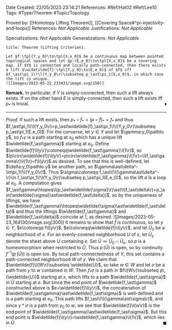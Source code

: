 <div class="topSpace"></div>

Date Created: 22/05/2023 23:14:21
References: #Ref/Hat02 #Ref/Lee10
Tags: #Type/Theorem #Topic/Topology

Proved by: [[Homotopy Lifting Theorem]], [[Covering Space#^pi-injectivity-and-loops]]
References: <i>Not Applicable</i>
Justifications: <i>Not Applicable</i>

Specializations: <i>Not Applicable</i>
Generalizations: <i>Not Applicable</i>

``` ad-Theorem
title: Theorem (Lifting Criterion).

Let $f:\tpl{Y,y_0}\to\tpl{X,x_0}$ be a continuous map between pointed topological spaces and let $p:(E,e_0)\to\tpl{X,x_0}$ be a covering map. If $Y$ is connected and locally path-connected, then there exists a lift $\widetilde{f}:\tpl{Y,y_0}\to(E,e_0)$ of $f$ iff $f_\ast\pi_1\!\l(Y,y_0\r)\subseteq p_\ast\pi_1(E,e_0)$, in which case the lift is unique.
![[Images/2023-05-22_233431/image.svg|150]]

```

<b>Remark.</b> In particular, if $Y$ is simply-connected, then such a lift always exists. If on the other hand $E$ is simply-connected, then such a lift exists iff $p_\ast$ is trivial.<span style="float:right;">$\blacklozenge$</span>

---

<i>Proof.</i> If such a lift exists, then $p_\ast\circ\widetilde{f}_\ast=(p\circ\widetilde{f})_\ast=f_\ast$ and thus $f_\ast\pi_1\!\l(Y,y_0\r)=p_\ast\widetilde{f}_\ast\pi_1\!\l(Y,y_0\r)\subseteq p_\ast\pi_1(E,e_0)$. For the converse, let $y\in Y$ and let $\gamma:y_0\pathto y$, so $f_\ast\gamma$ is a path starting at $x_0$ which has a unique lift $\widetilde{f_\ast\gamma}$ starting at $e_0$. Define $\widetilde{f}\l(y\r)\coloneqq\widetilde{f_\ast\gamma}\l(1\r)$, so $(p\circ\widetilde{f})\l(y\r)=p\circ\widetilde{f_\ast\gamma}\l(1\r)=\l(f_\ast\gamma\r)\l(1\r)=f\l(y\r)$ as desired. To see that this is well-defined, let $\delta:y_0\pathto y$ be another path, so $\gamma\ast\delta^-\in\pi_1\!\l(Y,y_0\r)$. Thus $\sigma\coloneqq f_\ast\!\l(\gamma\ast\delta^-\r)\in f_\ast\pi_1\!\l(Y,y_0\r)\subseteq p_\ast\pi_1(E,e_0)$, so the lift $\widetilde{\sigma}$ is a loop at $e_0$. A computation gives $f_\ast\gamma\htopeq\l(p_\ast\widetilde{\sigma}\r)\ast\l(f_\ast\delta\r)=p_\ast(\widetilde{\sigma}\ast\widetilde{f_\ast\delta})$, so by the uniqueness of liftings, we have $\widetilde{f_\ast\gamma}\htopeq\widetilde{\sigma}\ast\widetilde{f_\ast\delta}$ and thus the liftings $\widetilde{f_\ast\gamma}$ and $\widetilde{f_\ast\delta}$ coincide at $1$, as desired.
![[Images/2023-05-23_164130/image.svg|300]] It remains to show that $\widetilde{f}$ is continuous, so let $y\in Y$, $x\coloneqq f\l(y\r)$, $e\coloneqq\widetilde{f}\l(y\r)$, and let $\widetilde{U}_0$ be a neighborhood of $e$. For an evenly-covered neighborhood $U$ of $x$, let $\widetilde{U}_e$ denote the sheet above $U$ containing $e$. Set $\widetilde{U}\coloneqq \widetilde{U}_0\cap \widetilde{U}_e$, so $p$ is a homeomorphism when restricted to $\widetilde{U}$. Thus $p\,(\widetilde{U})$ is open, so by continuity $f^{-1}(p\,(\widetilde{U}))$ is open too. By local path-connectedness of $Y$, this set contains a path-connected neighborhood $W$ of $y$. We claim that $\widetilde{f}\l(W\r)\subseteq \widetilde{U}$, so take $w\in W$ and let $\sigma$ be a path from $y$ to $w$ contained in $W$. Then $f_\ast\sigma$ is a path in $f\l(W\r)\subseteq p\,(\widetilde{U})$ starting at $x$, which lifts to a path $\widetilde{f_\ast\sigma}$ in $\widetilde{U}$ starting at $e$. But since the end point of $\widetilde{f_\ast\gamma}$ constructed above is $e=\widetilde{f}\l(y\r)$, the concatenation of $\widetilde{f_\ast\gamma}\ast\widetilde{f_\ast\sigma}$ is well-defined and is a path starting at $e_0$. This path lifts $f_\ast\!\l(\gamma\ast\sigma\r)$, and since $\gamma\ast\sigma$ is a path from $y_0$ to $w$, we see that $\widetilde{f}\l(w\r)$ is the end point of $\widetilde{f_\ast\gamma}\ast\widetilde{f_\ast\sigma}$. But this end point is $\widetilde{f}\l(y\r)=\widetilde{f_\ast\gamma}\l(1\r)$, which lies in $\widetilde{U}$.<span style="float:right;">$\blacksquare$</span>

